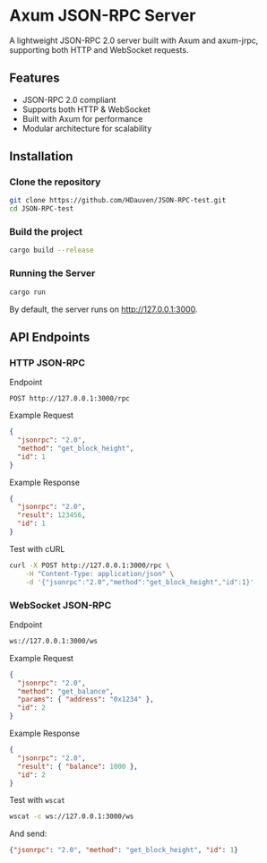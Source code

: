 # Axum JSON-RPC Server
A lightweight JSON-RPC 2.0 server built with Axum and axum-jrpc, supporting both HTTP and WebSocket requests.

## Features
- JSON-RPC 2.0 compliant  
- Supports both HTTP & WebSocket  
- Built with Axum for performance  
- Modular architecture for scalability  

## Installation

### Clone the repository
```sh
git clone https://github.com/HDauven/JSON-RPC-test.git
cd JSON-RPC-test
```

### Build the project

```sh
cargo build --release
```

### Running the Server

```sh
cargo run
```

By default, the server runs on http://127.0.0.1:3000.

## API Endpoints

### HTTP JSON-RPC

Endpoint
```ssh
POST http://127.0.0.1:3000/rpc
```

Example Request
```json
{
  "jsonrpc": "2.0",
  "method": "get_block_height",
  "id": 1
}
```


Example Response
```json
{
  "jsonrpc": "2.0",
  "result": 123456,
  "id": 1
}
```

Test with cURL
```sh
curl -X POST http://127.0.0.1:3000/rpc \
    -H "Content-Type: application/json" \
    -d '{"jsonrpc":"2.0","method":"get_block_height","id":1}'
```

### WebSocket JSON-RPC

Endpoint
```sh
ws://127.0.0.1:3000/ws
```

Example Request
```json
{
  "jsonrpc": "2.0",
  "method": "get_balance",
  "params": { "address": "0x1234" },
  "id": 2
}
```

Example Response
```json
{
  "jsonrpc": "2.0",
  "result": { "balance": 1000 },
  "id": 2
}
```

Test with `wscat`
```sh
wscat -c ws://127.0.0.1:3000/ws
```

And send:
```json
{"jsonrpc": "2.0", "method": "get_block_height", "id": 1}
```
